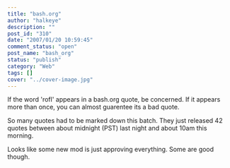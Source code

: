```yaml
---
title: "bash.org"
author: "halkeye"
description: ""
post_id: "310"
date: "2007/01/20 10:59:45"
comment_status: "open"
post_name: "bash_org"
status: "publish"
category: "Web"
tags: []
cover: "../cover-image.jpg"
---
```


If the word 'rofl' appears in a bash.org quote, be concerned.
If it appears more than once, you can almost guarentee its a bad quote.


So many quotes had to be marked down this batch. They just released 42 quotes between about midnight (PST) last night and about 10am this morning.

Looks like some new mod is just approving everything. Some are good though.